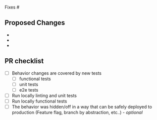 Fixes #

## Proposed Changes

-
-
-

## PR checklist

- [ ] Behavior changes are covered by new tests
  - [ ] functional tests
  - [ ] unit tests
  - [ ] e2e tests
- [ ] Run locally linting and unit tests
- [ ] Run locally functional tests
- [ ] The behavior was hidden/off in a way that can be safely deployed to production (Feature flag, branch by abstraction, etc..) - _optional_